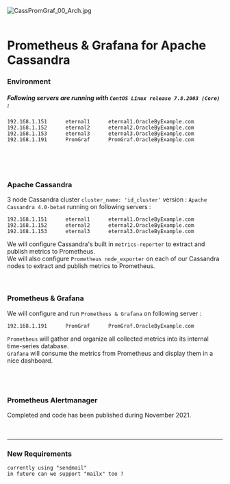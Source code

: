 ![CassPromGraf_00_Arch.jpg](https://github.com/sarma1807/Prometheus-Grafana-Cassandra/blob/main/Screenshots/JPGs/CassPromGraf_00_Arch.jpg) <br><br>

# Prometheus & Grafana for Apache Cassandra

### Environment

##### Following servers are running with ` CentOS Linux release 7.8.2003 (Core) ` :
```
192.168.1.151      eternal1      eternal1.OracleByExample.com
192.168.1.152      eternal2      eternal2.OracleByExample.com
192.168.1.153      eternal3      eternal3.OracleByExample.com
192.168.1.191      PromGraf      PromGraf.OracleByExample.com
```
<br><br><br>

### Apache Cassandra
3 node Cassandra cluster ` cluster_name: 'id_cluster' ` version : ` Apache Cassandra 4.0-beta4 ` running on following servers :
```
192.168.1.151      eternal1      eternal1.OracleByExample.com
192.168.1.152      eternal2      eternal2.OracleByExample.com
192.168.1.153      eternal3      eternal3.OracleByExample.com
```
We will configure Cassandra's built in ` metrics-reporter ` to extract and publish metrics to Prometheus. <br>
We will also configure ` Prometheus node_exporter ` on each of our Cassandra nodes to extract and publish metrics to Prometheus.
<br><br><br>


### Prometheus & Grafana
We will configure and run ` Prometheus & Grafana ` on following server :
```
192.168.1.191      PromGraf      PromGraf.OracleByExample.com
```
` Prometheus ` will gather and organize all collected metrics into its internal time-series database. <br>
` Grafana ` will consume the metrics from Prometheus and display them in a nice dashboard. <br>
<br><br><br>


### Prometheus Alertmanager
Completed and code has been published during November 2021.
<br><br><br>

---

### New Requirements
```
currently using "sendmail"
in future can we support "mailx" too ?
```
